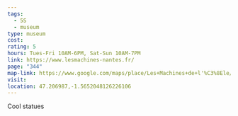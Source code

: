 ```yaml
---
tags:
  - 5S
  - museum
type: museum
cost: 
rating: 5
hours: Tues-Fri 10AM-6PM, Sat-Sun 10AM-7PM
link: https://www.lesmachines-nantes.fr/
page: "344"
map-link: https://www.google.com/maps/place/Les+Machines+de+l'%C3%8Ele/@47.2058239,-1.5669654,17z/data=!4m14!1m7!3m6!1s0x4805ec0137b00001:0xc80556f69115fad7!2zTGUgR3JhbmQgw4lsw6lwaGFudA!8m2!3d47.2058203!4d-1.5643905!16s%2Fg%2F11h2dkb7h1!3m5!1s0x4805eb8b82fb4c7f:0xb1bb929d858aecf9!8m2!3d47.206158!4d-1.564443!16s%2Fm%2F02vnfq9?entry=ttu&g_ep=EgoyMDI0MDkxNi4wIKXMDSoASAFQAw%3D%3D
visit: 
location: 47.206987,-1.5652048126226106
---
```

Cool statues